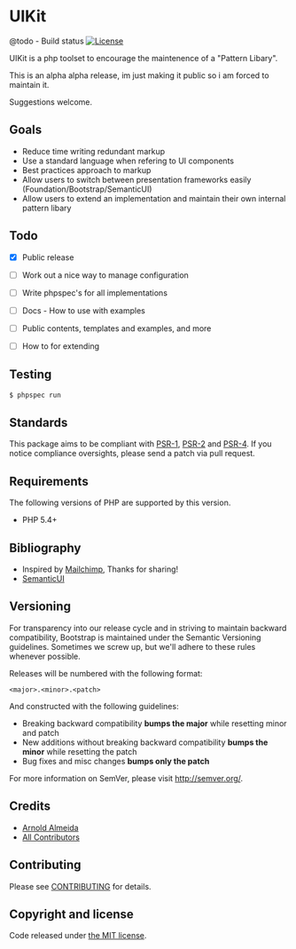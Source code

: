 # UIKit

@todo - Build status
[![License](https://poser.pugx.org/almeida/ui-kit/license.png)](https://packagist.org/packages/almeida/ui-kit)

UIKit is a php toolset to encourage the maintenence of a "Pattern Libary".

This is an alpha alpha release, im just making it public so i am forced to maintain it.

Suggestions welcome.

## Goals

* Reduce time writing redundant markup
* Use a standard language when refering to UI components
* Best practices approach to markup
* Allow users to switch between presentation frameworks easily (Foundation/Bootstrap/SemanticUI)
* Allow users to extend an implementation and maintain their own internal pattern libary

## Todo

- [x] Public release
- [ ] Work out a nice way to manage configuration
- [ ] Write phpspec's for all implementations
- [ ] Docs - How to use with examples
- [ ] Public contents, templates and examples, and more
- [ ] How to for extending


## Testing

``` bash
$ phpspec run
```

## Standards

This package aims to be compliant with [PSR-1][], [PSR-2][] and [PSR-4][]. If you
notice compliance oversights, please send a patch via pull request.

[PSR-1]: https://github.com/php-fig/fig-standards/blob/master/accepted/PSR-1-basic-coding-standard.md
[PSR-2]: https://github.com/php-fig/fig-standards/blob/master/accepted/PSR-2-coding-style-guide.md
[PSR-4]: https://github.com/php-fig/fig-standards/blob/master/accepted/PSR-4-autoloader.md

## Requirements

The following versions of PHP are supported by this version.

* PHP 5.4+

## Bibliography

 - Inspired by [Mailchimp](http://ux.mailchimp.com/patterns/), Thanks for sharing!
 - [SemanticUI](http://semantic-ui.com/)

## Versioning

For transparency into our release cycle and in striving to maintain backward compatibility, Bootstrap is maintained under the Semantic Versioning guidelines. Sometimes we screw up, but we'll adhere to these rules whenever possible.

Releases will be numbered with the following format:

`<major>.<minor>.<patch>`

And constructed with the following guidelines:

- Breaking backward compatibility **bumps the major** while resetting minor and patch
- New additions without breaking backward compatibility **bumps the minor** while resetting the patch
- Bug fixes and misc changes **bumps only the patch**

For more information on SemVer, please visit <http://semver.org/>.


## Credits

- [Arnold Almeida](http://twitter.com/arn_e)
- [All Contributors](https://github.com/arnold-almeida/UIKit/graphs/contributors)


## Contributing

Please see [CONTRIBUTING](https://github.com/arnold-almeida/UIKit/blob/master/CONTRIBUTING.md) for details.

## Copyright and license

Code released under [the MIT license](LICENSE).